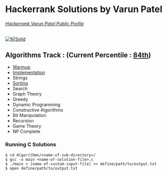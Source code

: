 # Hackerrank Solutions by Varun Patel
###### [Hackerrank Varun Patel Public Profile](https://www.hackerrank.com/varun4)
[![N|Solid](https://d3keuzeb2crhkn.cloudfront.net/hackerrank/assets/brand/wordmark_sm.svg)](https://www.hackerrank.com/varun4)

## Algorithms Track : (Current Percentile : [84th](https://www.hackerrank.com/varun4))

- [Warmup](https://github.com/rainmaker490/hackerrank/tree/master/Algorithms/Warmup)
- [Implementation](https://github.com/rainmaker490/hackerrank/tree/master/Algorithms/Implementation)
- Strings
- [Sorting](https://github.com/rainmaker490/hackerrank/tree/master/Algorithms/Sorting)
- Search
- Graph Theory
- Greedy
- Dynamic Programming
- Constructive Algorithms
- Bit Manipulation
- Recursion
- Game Theory
- NP Complete

### Running C Solutions 
```
$ cd Algorithms/<name-of-sub-directory>/
$ gcc -o main <name-of-solution-file>.c
$ ./main < [name-of-custom-input-file] >> define/path/to/output.txt
$ open define/path/to/output.txt
```
